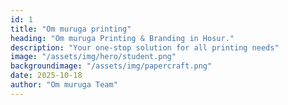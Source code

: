 ```yaml
---
id: 1
title: "Om muruga printing"
heading: "Om muruga Printing & Branding in Hosur."
description: "Your one-stop solution for all printing needs"
image: "/assets/img/hero/student.png"
backgroundimage: "/assets/img/papercraft.png"
date: 2025-10-18
author: "Om muruga Team"
---
```

